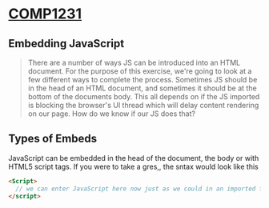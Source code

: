 # [COMP1231](../../)

## Embedding JavaScript

> There are a number of ways JS can be introduced into an HTML document. For the purpose of this exercise, we're going to look at a few different ways to complete the process. Sometimes JS should be in the head of an HTML document, and sometimes it should be at the bottom of the documents body. This all depends on if the JS imported is blocking the browser's UI thread which will delay content rendering on our page. How do we know if our JS does that?

## Types of Embeds

JavaScript can be embedded in the head of the document, the body or with HTML5 script tags. If you were to take a gres,, the sntax would look like this

```html
<Script>
  // we can enter JavaScript here now just as we could in an imported file
</script>
``` 